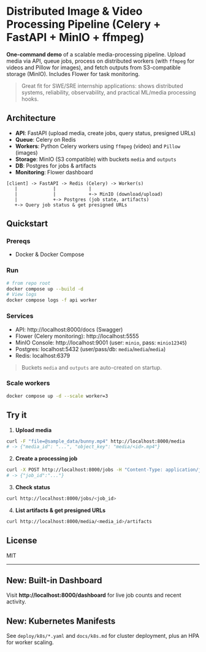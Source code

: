 # Distributed Image & Video Processing Pipeline (Celery + FastAPI + MinIO + ffmpeg)

**One-command demo** of a scalable media-processing pipeline. Upload media via API,
queue jobs, process on distributed workers (with `ffmpeg` for videos and Pillow for images),
and fetch outputs from S3-compatible storage (MinIO). Includes Flower for task monitoring.

> Great fit for SWE/SRE internship applications: shows distributed systems, reliability,
> observability, and practical ML/media processing hooks.

## Architecture

- **API**: FastAPI (upload media, create jobs, query status, presigned URLs)
- **Queue**: Celery on Redis
- **Workers**: Python Celery workers using `ffmpeg` (video) and `Pillow` (images)
- **Storage**: MinIO (S3 compatible) with buckets `media` and `outputs`
- **DB**: Postgres for jobs & artifacts
- **Monitoring**: Flower dashboard

```
[client] -> FastAPI -> Redis (Celery) -> Worker(s)
   |             |            |
   |             |            +-> MinIO (download/upload)
   |             +-> Postgres (job state, artifacts)
   +-> Query job status & get presigned URLs
```

## Quickstart

### Prereqs
- Docker & Docker Compose

### Run
```bash
# from repo root
docker compose up --build -d
# View logs
docker compose logs -f api worker
```

### Services
- API: http://localhost:8000/docs (Swagger)
- Flower (Celery monitoring): http://localhost:5555
- MinIO Console: http://localhost:9001 (user: `minio`, pass: `minio12345`)
- Postgres: localhost:5432 (user/pass/db: `media`/`media`/`media`)
- Redis: localhost:6379

> Buckets `media` and `outputs` are auto-created on startup.

### Scale workers
```bash
docker compose up -d --scale worker=3
```

## Try it

1) **Upload media**
```bash
curl -F "file=@sample_data/bunny.mp4" http://localhost:8000/media
# -> {"media_id": "...", "object_key": "media/<id>.mp4"}
```

2) **Create a processing job**
```bash
curl -X POST http://localhost:8000/jobs -H "Content-Type: application/json"   -d '{"media_id":"<paste from step 1>","operations":["transcode_480p","thumbnail"]}'
# -> {"job_id":"..."}
```

3) **Check status**
```bash
curl http://localhost:8000/jobs/<job_id>
```

4) **List artifacts & get presigned URLs**
```bash
curl http://localhost:8000/media/<media_id>/artifacts
```

## License
MIT


---

## New: Built-in Dashboard
Visit **http://localhost:8000/dashboard** for live job counts and recent activity.

## New: Kubernetes Manifests
See `deploy/k8s/*.yaml` and `docs/k8s.md` for cluster deployment, plus an HPA for worker scaling.
